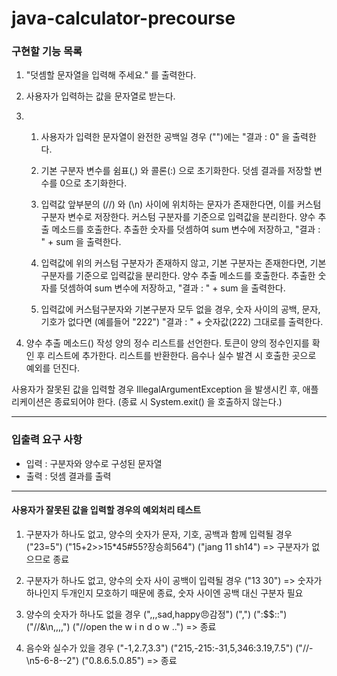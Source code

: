 # java-calculator-precourse

### 구현할 기능 목록

1. "덧셈할 문자열을 입력해 주세요." 를 출력한다.

2. 사용자가 입력하는 값을 문자열로 받는다.

3.
    1. 사용자가 입력한 문자열이 완전한 공백일 경우 ("")에는 "결과 : 0" 을 출력한다.

    2. 기본 구분자 변수를 쉼표(,) 와 콜론(:) 으로 초기화한다.
       덧셈 결과를 저장할 변수를 0으로 초기화한다.

    3. 입력값 앞부분의 (//) 와 (\n) 사이에 위치하는 문자가 존재한다면, 이를 커스텀 구분자 변수로 저장한다.
       커스텀 구분자를 기준으로 입력값을 분리한다.
       양수 추출 메소드를 호출한다.
       추출한 숫자를 덧셈하여 sum 변수에 저장하고, "결과 : " + sum 을 출력한다.

    4. 입력값에 위의 커스텀 구분자가 존재하지 않고, 기본 구분자는 존재한다면,
       기본 구분자를 기준으로 입력값을 분리한다.
       양수 추출 메소드를 호출한다.
       추출한 숫자를 덧셈하여 sum 변수에 저장하고, "결과 : " + sum 을 출력한다.

    5. 입력값에 커스텀구분자와 기본구분자 모두 없을 경우,
       숫자 사이의 공백, 문자, 기호가 없다면  (예를들어 "222")
       "결과 : " + 숫자값(222) 그대로를 출력한다.

4. 양수 추출 메소드() 작성
   양의 정수 리스트를 선언한다.
   토큰이 양의 정수인지를 확인 후 리스트에 추가한다. 리스트를 반환한다.
   음수나 실수 발견 시 호출한 곳으로 예외를 던진다.

사용자가 잘못된 값을 입력할 경우 IllegalArgumentException 을 발생시킨 후, 애플리케이션은 종료되어야 한다.
(종료 시 System.exit() 을 호출하지 않는다.)

------------------------------------------------------------

### 입출력 요구 사항

- 입력 : 구분자와 양수로 구성된 문자열
- 출력 : 덧셈 결과를 출력

------------------------------------------------------------

#### 사용자가 잘못된 값을 입력할 경우의 예외처리 테스트

1. 구분자가 하나도 없고, 양수의 숫자가 문자, 기호, 공백과 함께 입력될 경우 ("23=5") ("15+2>>15*45#55?장승희564") ("jang 11 sh14")
   => 구분자가 없으므로 종료

2. 구분자가 하나도 없고, 양수의 숫자 사이 공백이 입력될 경우 ("13 30")
   => 숫자가 하나인지 두개인지 모호하기 때문에 종료, 숫자 사이엔 공백 대신 구분자 필요

3. 양수의 숫자가 하나도 없을 경우 (",,,sad,happy:angry:감정") (",") (":$$::") ("//&\n,,,,") ("//open the w i n d o w ..")
   => 종료

4. 음수와 실수가 있을 경우 ("-1,2.7,3.3") ("215,-215:-31,5,346:3.19,7.5") ("//-\n5-6-8--2") ("0.8.6.5.0.85")
   => 종료